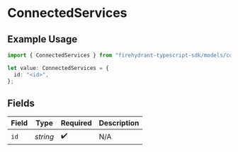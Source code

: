 # ConnectedServices

## Example Usage

```typescript
import { ConnectedServices } from "firehydrant-typescript-sdk/models/components";

let value: ConnectedServices = {
  id: "<id>",
};
```

## Fields

| Field              | Type               | Required           | Description        |
| ------------------ | ------------------ | ------------------ | ------------------ |
| `id`               | *string*           | :heavy_check_mark: | N/A                |